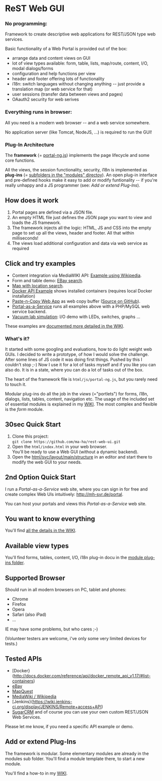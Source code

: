 # ReST Web GUI
### No programming: 

Framework to create descriptive web applications for REST/JSON type web services. 

Basic functionality of a Web Portal is provided out of the box:
* arrange data and content views on GUI
* lot of view types available: form, table, lists, map/route, content, I/O, modal dialogs/forms
* configuration and help functions per view
* header and footer offering lots of functionality
* i18n: switch languages without changing anything -- just provide a translation map (or web service for that)
* user sessions (transfer data between views and pages)
* OAauth2 security for web serives


### Everything runs in browser:

All you need is a modern web browser -- and a web service somewhere. 

No application server (like Tomcat, NodeJS, ...) is required to run the GUI!

### Plug-In Architecture
The **framework** (= [portal-ng.js](https://github.com/ma-ha/rest-web-ui/blob/master/html/js/portal-ng.js)) implements the page lifecycle and some core functions.
 
All the views, the session functionality, security, i18n is implemented as **plug-ins** (= [subfolders in the "modules" directoy](html/modules/)). 
An open plug-in interface and pre-defined hooks make it easy to add or modify funtionality -- if you're really unhappy and a JS programmer
(see: *Add or extend Plug-Ins*).

## How does it work
1. Portal pages are defined via a JSON file. 
2. An empty HTML file just defines the JSON page you want to view and loads the JS framework.
3. The framework injects all the logic: HTML, JS and CSS into the empty page to set up all the views, header and footer. All that within milliseconds!
4. The views load additional configuration and data via web service as required

## Click and try examples
* Content integration via MediaWIKI API:
<a href="http://mh-svr.de/portal/show.php?layout=MoGiuwzxzh" target="_blank">Example using Wikipedia</a>.
* Form and table demo: 
<a href="http://mh-svr.de/portal/show.php?layout=57aqwA687d" target="_blank">EBay search</a>.
* <a href="http://mh-svr.de/portal/show.php?layout=eoDjrkRnv" target="_blank">Map with location search</a>.
* <a href="http://mh-svr.de/portal/show.php?layout=nRBs3E9sQp" target="_blank">Docker API Example</a> shows installed containers (requires local Docker installation)
* <a href="http://mh-svr.de/copy/" target="_blank">Paste-n-Copy Web App</a> as web copy buffer ([Source on GitHub](https://github.com/ma-ha/copypaste)).
* <a href="http://mh-svr.de/portal/" target="_blank">Portal-as-a-Service</a> runs all examples above with a PHP/MySQL web service backend.
* <a href="http://mh-svr.de/pong_v0.6.2/index.html?layout=demo_io" target="_blank">Vacuum lab simulation</a>: I/O demo with LEDs, switches, graphs ...

These examples are [documented more detailed in the WIKI](https://github.com/ma-ha/rest-web-ui/wiki/Examples).

### What's it?
It started with some googling and evaluations, how to do light weight web GUIs. 
I decided to write a prototype, of how I would solve the challenge. 
After some lines of JS code it was doing first things. 
Pushed by this I couldn't stop ;-) Now I use it for a lot of tasks myself and if you like you can also do.
It is in a state, where you can do a lot of tasks out of the box.

The heart of the framework file is `html/js/portal-ng.js`, but you rarely need to touch it.

Modular plug-ins do all the job in the *views* (="portlets") for forms, i18n, dialogs, lists, tables, content, navigation etc.
The usage of the included set of essential modules is explained in my [WIKI](https://github.com/ma-ha/rest-web-ui/wiki).
The most complex and flexible is the *form* module.  

## 30sec Quick Start
1. Clone this project:<br>
    `git clone https://github.com/ma-ha/rest-web-ui.git`
2. Open the `html/index.html` in your web browser. <br>You'll be ready to use a Web GUI (without a dynamic backend).
2. Open the [html/svc/layout/main/structure](https://github.com/ma-ha/rest-web-ui/blob/master/html/svc/layout/main/structure) in an editor and start there to modify the web GUI to your needs.

## 2nd Option Quick Start
I run a *Portal-as-a-Service* web site, where you can sign in for free and
create complex Web UIs intuitively: <a href="http://mh-svr.de/portal" target="_blank">http://mh-svr.de/portal</a>.

You can host your portals and views this *Portal-as-a-Service* web site. 

## You want to know everything 
You'll find [all the details in the WIKI](https://github.com/ma-ha/rest-web-ui/wiki).

## Available view types
You'll find forms, tables, content, I/O, i18n plug-in docu in the 
[module plug-ins folder](html/modules/). 

## Supported Browser
Should run in all modern browsers on PC, tablet and phones:
* Chrome
* Firefox
* Opera
* Safari (also iPad)
* ...

IE may have some problems, but who cares ;-)

(Volunteer testers are welcome, i've only some very limited devices for tests.)

## Tested APIs
* [Docker}(http://docs.docker.com/reference/api/docker_remote_api_v1.17/#list-containers)
* [eBay](http://developer.ebay.com/Devzone/finding/CallRef/findItemsByKeywords.html)
* [MapQuest](http://www.mapquestapi.com/)
* [MediaWiki / Wikipedia](http://docs.docker.com/reference/api/docker_remote_api_v1.17/#list-containers)
* [Jenkins}(https://wiki.jenkins-ci.org/display/JENKINS/Remote+access+API)
* [SugarCRM](http://support.sugarcrm.com/Documentation/Sugar_Developer/Sugar_Developer_Guide_6.7/Application_Framework/Web_Services/REST/)
and of course you can use your own custom REST/JSON Web Services.

Please let me know, if you need a specific API example or demo.

## Add or extend Plug-Ins
The framework is modular. Some elementary modules are already in the modules sub folder.
You'll find a module template there, to start a new module.

You'll find a how-to in my [WIKI](https://github.com/ma-ha/rest-web-ui/wiki/Module-Programming).